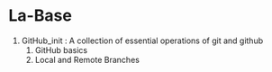 # La-Base

1. GitHub_init : 
    A collection of essential operations of git and github
      1. GitHub basics
      2. Local and Remote Branches
   
